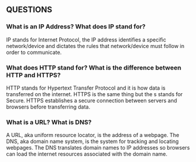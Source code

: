 ## QUESTIONS

### What is an IP Address? What does IP stand for?

IP stands for Internet Protocol, the IP address identifies a specific network/device and dictates the rules that network/device must follow in order to communicate.

### What does HTTP stand for? What is the difference between HTTP and HTTPS?

HTTP stands for Hypertext Transfer Protocol and it is how data is transferred on the internet. HTTPS is the same thing but the s stands for Secure. HTTPS establishes a secure connection between servers and browsers before transferring data.

### What is a URL? What is DNS?

A URL, aka uniform resource locator, is the address of a webpage. The DNS, aka domain name system, is the system for tracking and locating webpages. The DNS translates domain names to IP addresses so browsers can load the internet resources associated with the domain name.
